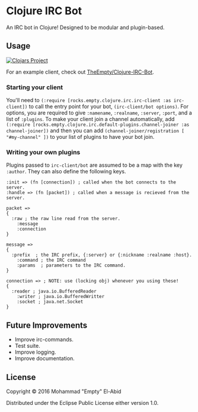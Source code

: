 # Clojure IRC Bot

An IRC bot in Clojure! Designed to be modular and plugin-based.

## Usage

[![Clojars Project](http://clojars.org/irc-bot/latest-version.svg)](http://clojars.org/irc-bot)

For an example client, check out [TheEmpty/Clojure-IRC-Bot](https://github.com/TheEmpty/Clojure-IRC-Bot).


### Starting your client
You'll need to `(:require [rocks.empty.clojure.irc.irc-client :as irc-client])` to call
the entry point for your bot, `(irc-client/bot options)`. For options, you are required
to give `:namename`, `:realname`, `:server`, `:port`, and a list of `:plugins`.
To make your client join a channel automatically, add
`(:require [rocks.empty.clojure.irc.default-plugins.channel-joiner :as channel-joiner])`
and then you can add
`(channel-joiner/registration [ "#my-channel" ])` to your list of plugins to have your bot join.


### Writing your own plugins
Plugins passed to `irc-client/bot` are assumed to be a map with  the key `:author`. They can also define the following keys.

```
:init => (fn [connection]) ; called when the bot connects to the server.
:handle => (fn [packet]) ; called when a message is recieved from the server.

packet =>
{
  :raw ; the raw line read from the server.
    :message
    :connection
}

message =>
{
  :prefix  ; the IRC prefix, {:server} or {:nickname :realname :host}.
    :command ; the IRC command
    :params  ; parameters to the IRC command.
}

connection => ; NOTE: use (locking obj) whenever you using these!
{
  :reader ; java.io.BufferedReader
    :writer ; java.io.BufferedWritter
    :socket ; java.net.Socket
}

```


## Future Improvements

* Improve irc-commands.
* Test suite.
* Improve logging.
* Improve documentation.

## License

Copyright © 2016 Mohammad "Empty" El-Abid

Distributed under the Eclipse Public License either version 1.0.

